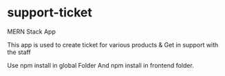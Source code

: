 # support-ticket
MERN Stack App

This app is used to create ticket for various products & Get in support with the staff

Use npm install in global Folder
And npm install in frontend folder.
